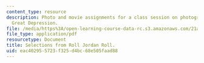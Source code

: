 ```yaml
---
content_type: resource
description: Photo and movie assignments for a class session on photographing the
  Great Depression.
file: /media/https%3A/open-learning-course-data-rc.s3.amazonaws.com/21a-348-photography-and-truth-spring-2008/eac402955723f325d4bc68e505faad88_MIT21A_348S08_jordan.pdf
file_type: application/pdf
resourcetype: Document
title: Selections from Roll Jordan Roll.
uid: eac40295-5723-f325-d4bc-68e505faad88
---
```

